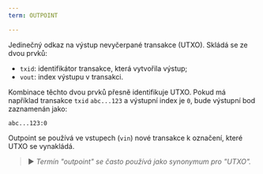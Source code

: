 ```yaml
---
term: OUTPOINT

---
```

Jedinečný odkaz na výstup nevyčerpané transakce (UTXO). Skládá se ze dvou prvků:


- `txid`: identifikátor transakce, která vytvořila výstup;
- `vout`: index výstupu v transakci.

Kombinace těchto dvou prvků přesně identifikuje UTXO. Pokud má například transakce `txid` `abc...123` a výstupní index je `0`, bude výstupní bod zaznamenán jako:

```text
abc...123:0
```

Outpoint se používá ve vstupech (`vin`) nové transakce k označení, které UTXO se vynakládá.

> ► *Termín "outpoint" se často používá jako synonymum pro "UTXO".*